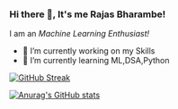 ### Hi there 👋, It's me Rajas Bharambe!


I am an *Machine Learning Enthusiast!*

- 🔭 I’m currently working on my Skills
- 🌱 I’m currently learning ML,DSA,Python


[![GitHub Streak](http://github-readme-streak-stats.herokuapp.com?user=RajasBharambe&theme=gruvbox_duo&date_format=M%20j%5B%2C%20Y%5D)](https://git.io/streak-stats)

[![Anurag's GitHub stats](https://github-readme-stats.vercel.app/api?username=RajasBharambe&theme=gruvbox_duo)](https://github.com/anuraghazra/github-readme-stats)



